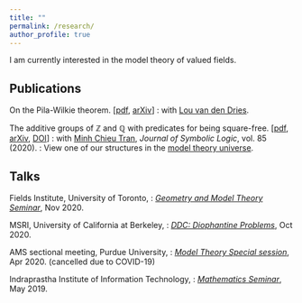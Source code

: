 ```yaml
---
title: ""
permalink: /research/
author_profile: true
---
```


I am currently interested in the model theory of valued fields. 

## Publications

On the Pila-Wilkie theorem. [<a href="http://neerbhardwaj.github.io/files/On%20the%20Pila-Wilkie%20theorem.pdf" target="_blank">pdf</a>, <a href="https://arxiv.org/abs/2010.14046" target=_blank>arXiv</a>]
: with <a href="https://math.illinois.edu/directory/profile/vddries" target="_blank">Lou van den Dries</a>. <!-- , <i>Submitted</i>. -->

The additive groups of ℤ and ℚ with predicates for being square-free. [<a href="http://neerbhardwaj.github.io/files/The%20additive%20groups%20of%20ℤ%20and%20%20ℚ%20with%20predicates%20for%20being%20square-free.pdf" target="_blank">pdf</a>, <a href="https://arxiv.org/abs/1707.00096" target="_blank">arXiv</a>, <a href="https://doi.org/10.1017/jsl.2020.30" target="_blank">DOI</a>]
: with <a href="https://faculty.math.illinois.edu/~mctran2/" target="_blank"> Minh Chieu Tran</a>, <i>Journal of Symbolic Logic</i>, vol. 85 (2020).
: View one of our structures in the <a href="http://forkinganddividing.com/#_02_54" target="blank">model theory universe</a>.



## Talks
Fields Institute, University of Toronto,
: <a href="http://www.fields.utoronto.ca/activities/20-21/geometry-and-model-theory-seminar" target="_blank"> <i>Geometry and Model Theory Seminar</i></a>, Nov 2020.

MSRI, University of California at Berkeley,
: <a href="https://www.msri.org/web/msri/scientific/colloquia-seminars/fall-2020-seminars/ddc-2020-diophantine-problems" target="_blank"><i>DDC: Diophantine Problems</i></a>, Oct 2020.
 
AMS sectional meeting, Purdue University,
: <a href="http://www.ams.org/meetings/sectional/2280_program_ss41.html#title" target="_blank"><i>Model Theory Special session</i></a>, Apr 2020. (cancelled due to COVID-19)

Indraprastha Institute of Information Technology,
: <a href="https://math.iiitd.ac.in/math-msems19.html" target="_blank"><i>Mathematics Seminar</i></a>, May 2019.





